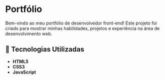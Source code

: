 # Portfólio

Bem-vindo ao meu portfólio de desenvolvedor front-end! Este projeto foi criado para mostrar minhas habilidades, projetos e experiência na área de desenvolvimento web.

## 🎨 Tecnologias Utilizadas

- **HTML5**
- **CSS3**
- **JavaScript**



